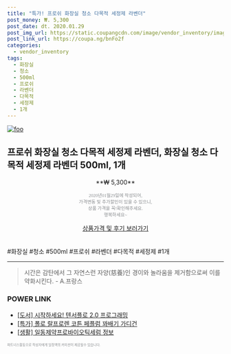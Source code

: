 ```yaml
--- 
title: "특가! 프로쉬 화장실 청소 다목적 세정제 라벤더" 
post_money: ₩. 5,300 
post_date: dt. 2020.01.29 
post_img_url: https://static.coupangcdn.com/image/vendor_inventory/images/2016/11/21/5/8/52a1ff31-4a45-406d-ab81-fa93855431cb.jpg 
post_link_url: https://coupa.ng/bnFo2f 
categories: 
  - vendor_inventory 
tags: 
  - 화장실 
  - 청소 
  - 500ml 
  - 프로쉬 
  - 라벤더 
  - 다목적 
  - 세정제 
  - 1개 
--- 
```

[![foo](https://static.coupangcdn.com/image/vendor_inventory/images/2016/11/21/5/8/52a1ff31-4a45-406d-ab81-fa93855431cb.jpg)](https://coupa.ng/bnFo2f) 

## 프로쉬 화장실 청소 다목적 세정제 라벤더, 화장실 청소 다목적 세정제 라벤더 500ml, 1개 
<p style="text-align: center;">**₩ 5,300**</p> 
<p style="text-align: center;"><span style="color: #898c8f; font-family: Georgia,Times,serif; font-size: 0.75em;">2020년01월29일에 작성되어, <br>가격변동 및 추가할인이 있을 수 있으니,<br> 상품 가격을 꼭!확인해주세요.<br>행복하세요~</span> 
</p>	 
<div markdown="0" style="text-align: center;"><a href="https://coupa.ng/bnFo2f" class="btn btn--success">상품가격 및 후기 보러가기</a></div> 
<br><br> 
  #화장실 #청소 #500ml #프로쉬 #라벤더 #다목적 #세정제 #1개 
<hr> 

> 시간은 감탄에서 그 자연스런 자양(慈養)인 경이와 놀라움을 제거함으로써 이를 약화시킨다. - A.프랑스 


### POWER LINK

* <a href="https://blog.naver.com/fasyy4321/221778694559" target="_blank">[도서] 시작하세요! 텐서플로 2.0 프로그래밍</a>
* <a href="https://blog.naver.com/an0733/221787278326" target="_blank">[특가] 폴로 랄프로렌 코튼 페플럼 꽈배기 가디건</a>
* <a href="https://blog.naver.com/sakai111/221763807120" target="_blank"> [생활] 일동제약프로바이오틱세럼 정보 </a>

<span style="color: #898c8f; font-family: Georgia,Times,serif; font-size: 0.55em;">파트너스활동으로 작성자에게 일정액의 커미션이 제공될수 있습니다.</span> 
